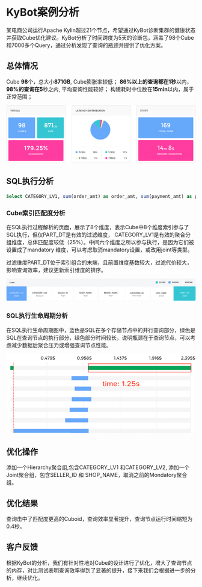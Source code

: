 # KyBot案例分析

某电商公司运行Apache Kylin超过21个节点，希望通过KyBot诊断集群的健康状态并获取Cube优化建议。KyBot分析了时间跨度为5天的诊断包，涵盖了98个Cube和7000多个Query，通过分析发现了查询的瓶颈并提供了优化方案。

## 总体情况

Cube **98**个，总大小**871GB**, Cube膨胀率较低；
**86%**以上的查询都在**1秒**以内，**98%**的查询在**5**秒之内, 平均查询性能较好；
构建耗时中位数在**15min**以内，属于正常范围；

![](images/01-1.png)


## SQL执行分析

```sql
Select CATEGORY_LV1, sum(order_amt) as order_amt, sum(payment_amt) as payment_amt, sum(discount_amt) as discount_amt, sum(shipping_fee) as shipping_fee, sum(tax_amt) astax_amt, sum(coupon_amt) as coupon_amt, count(distinct CUSTOMER_ID) as uv, count(distinct SHIPPING_AGT_ID) as shipping_agt, count(distinct province_id) as province from t_sales_order WHERE PART_DT > ’20160901’ and  PART_DT < ’20161001’ group by CATEGORY_LV1 order by CATEGORY_LV1
```

### Cube索引匹配度分析
在SQL执行过程解析的页面，展示了8个维度，表示Cube中8个维度索引参与了SQL执行，但仅PART_DT是有效的过滤维度， CATEGORY_LV1是有效的聚合分组维度，总体匹配度较低（25%）。中间六个维度之所以参与执行，是因为它们被设置成了mandatory 维度，可以考虑取消mandatory设置，或改用joint等类型。

过滤维度PART_DT位于索引组合的末端，且前置维度基数较大，过滤代价较大，影响查询效率，建议更新索引维度的排序。

![](images/02-1.png)

### SQL执行生命周期分析

在SQL执行生命周期图中，蓝色是SQL在多个存储节点中的并行查询部分，绿色是SQL在查询节点的执行部分，绿色部分时间较长，说明瓶颈在于查询节点，可以考虑减少数据后聚合压力或增强查询节点性能。

![](images/03-1.png)

## 优化操作

添加一个Hierarchy聚合组,包含CATEGORY_LV1 和CATEGORY_LV2, 添加一个Joint聚合组，包含SELLER_ID 和 SHOP_NAME，取消之前的Mondatory聚合组。

## 优化结果

查询击中了匹配度更高的Cuboid，查询效率显著提升，查询节点运行时间缩短为0.4秒。

## 客户反馈

根据KyBot的分析，我们有针对性地对Cube的设计进行了优化，增大了查询节点的内存，对比测试表明查询效率得到了显著的提升，接下来我们会根据进一步的分析，继续优化。